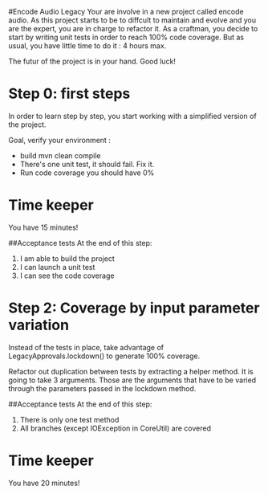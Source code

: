 #Encode Audio Legacy
Your are involve in a new project called encode audio. As this project starts to be to diffcult to maintain and evolve and you are the expert, you are in charge to refactor it. As a craftman, you decide to start by writing unit tests in order to reach 100% code coverage. But as usual, you have little time to do it : 4 hours max.

The futur of the project is in your hand. Good luck!

# Step 0: first steps 
In order to learn step by step, you start working with a simplified version of the project. 

Goal, verify your environment :

* build mvn clean compile
* There's one unit test, it should fail. Fix it.
* Run code coverage you should have 0%

# Time keeper
You have 15 minutes!

##Acceptance tests
At the end of this step:

1. I am able to build the project
2. I can launch a unit test
3. I can see the code coverage

# Step 2: Coverage by input parameter variation

Instead of the tests in place, take advantage of LegacyApprovals.lockdown() to generate 100% coverage. 

Refactor out duplication between tests by extracting a helper method. It is going to take 3 arguments. Those are the arguments that have to be varied through the parameters passed in the lockdown method.

##Acceptance tests
At the end of this step:

1. There is only one test method
2. All branches (except IOException in CoreUtil)  are covered

# Time keeper
You have 20 minutes!

